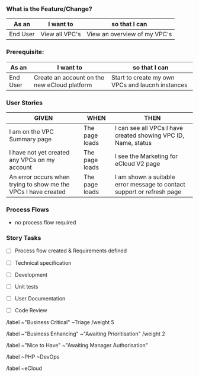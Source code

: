 <!--- THIS TEMPLATE IS TO BE USED FOR NEW FEATURES OR CHANGE REQUESTS -->


### What is the Feature/Change?
<!-- Enter clear and concise description of what your feature or change request is. -->


<!-- Define user stories -->

| As an <type of user> | I want to <perform some task> | so that I can <achieve some goal> |
|---|---|---|
| End User | View all VPC's | View an overview of my VPC's |

### Prerequisite:
| As an <type of user> | I want to <perform some task> | so that I can <achieve some goal> |
|---|---|---|
| End User | Create an account on the new eCloud platform | Start to create my own VPCs and laucnh instances |

### User Stories
| GIVEN | WHEN | THEN |
|---|---|---|
| I am on the VPC Summary page | The page loads | I can see all VPCs I have created showing VPC ID, Name, status |
| I have not yet created any VPCs on my account | The page loads | I see the Marketing for eCloud V2 page |
| An error occurs when trying to show me the VPCs I have created | The page loads | I am shown a suitable error message to contact support or refresh page |


### Process Flows
 <!-- attach any flow charts and delete placeholder -->
- no process flow required


### Story Tasks
- [ ] Process flow created & Requirements defined
- [ ] Technical specification
- [ ] Development
- [ ] Unit tests
- [ ] User Documentation  <!-- (delete if not applicable) -->
- [ ] Code Review


<!--- How would you categorise this? - Delete as appropriate -->

<!--- Business Critical - It's a must for the Business to Continue  -->
/label ~"Business Critical" ~Triage 
/weight 5

<!--- Business Enhancing - Improves a product or service and increase its value, efficiency or effectiveness  -->
/label ~"Business Enhancing" ~"Awaiting Prioritisation" 
/weight 2

<!--- Nice to Have - It's not a critical update, for a rainy day --> 
/label ~"Nice to Have" ~"Awaiting Manager Authorisation"


<!--- Set Team label - Delete as appropriate -->
/label ~PHP ~DevOps

<!--- set product or project labels - If appropriate  -->
/label ~eCloud
